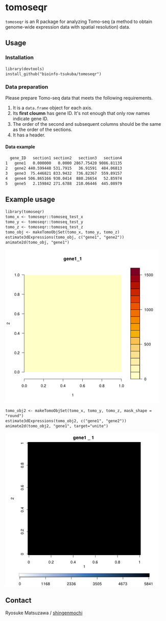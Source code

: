 # tomoseqr

`tomoseqr` is an R package for analyzing Tomo-seq (a method to obtain genome-wide expression data with spatial resolution) data.

## Usage

### Installation

```{r}
library(devtools)
install_github("bioinfo-tsukuba/tomoseqr")
```

### Data preparation

Please prepare Tomo-seq data that meets the following requirements.

1. It is a `data.frame` object for each axis.
1. Its **first cloumn** has gene ID. It's not enough that only row
names indicate gene ID.
1. The order of the second and subsequent columns should be the same as
the order of the sections.
1. It has a header.

#### Data example

```{r}
  gene_ID   section1 section2   section3   section4
1   gene1   0.000000   0.0000 2867.75420 9086.81135
2   gene2 440.599448 531.7915   36.91591  484.06813
3   gene3  75.446821 833.9432  736.82367  559.89157
4   gene4 506.865166 930.0414  880.26654   52.85974
5   gene5   2.159842 271.6788  210.06446  445.08979
```

## Example usage

```{r}
library(tomoseqr)
tomo_x <- tomoseqr::tomoseq_test_x
tomo_y <- tomoseqr::tomoseq_test_y
tomo_z <- tomoseqr::tomoseq_test_z
tomo_obj <- makeTomoObjSet(tomo_x, tomo_y, tomo_z)
estimate3dExpressions(tomo_obj, c("gene1", "gene2"))
animate2d(tomo_obj, "gene1")
```

![example](./inst/gene1_expression_1_2.gif)

```{r}
tomo_obj2 <- makeTomoObjSet(tomo_x, tomo_y, tomo_z, mask_shape = "round")
estimate3dExpressions(tomo_obj2, c("gene1", "gene2"))
animate2d(tomo_obj2, "gene1", target="unite")
```

![example](./inst/gene1_unite_1_2.gif)

## Contact

Ryosuke Matsuzawa / [shingenmochi](https://github.com/shingenmochi)
